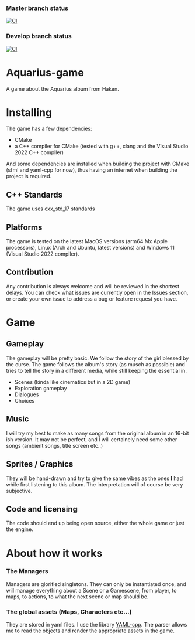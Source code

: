 ### Master branch status
[![CI](https://github.com/caerroff/aquarius/actions/workflows/ci.yml/badge.svg?branch=master)](https://github.com/caerroff/aquarius/actions/workflows/ci.yml)
### Develop branch status
[![CI](https://github.com/caerroff/aquarius/actions/workflows/ci.yml/badge.svg?branch=develop)](https://github.com/caerroff/aquarius/actions/workflows/ci.yml)

# Aquarius-game
 A game about the Aquarius album from Haken.

# Installing

The game has a few dependencies:
- CMake
- a C++ compiler for CMake (tested with g++, clang and the Visual Studio 2022 C++ compiler)

And some dependencies are installed when building the project with CMake (sfml and yaml-cpp for now), thus having an internet when building the project is required.

## C++ Standards
The game uses cxx_std_17 standards

## Platforms
The game is tested on the latest MacOS versions (arm64 Mx Apple processors), Linux (Arch and Ubuntu, latest versions) and Windows 11 (Visual Studio 2022 compiler).

## Contribution
Any contribution is always welcome and will be reviewed in the shortest delays. You can check what issues are currently open in the Issues section, or create your own issue to address a bug or feature request you have.

# Game

## Gameplay
The gameplay will be pretty basic. We follow the story of the girl blessed by the curse. The game follows the album's story (as musch as possible) and tries to tell the story in a different media, while still keeping the essential in.
- Scenes (kinda like cinematics but in a 2D game)
- Exploration gameplay 
- Dialogues
- Choices

## Music
I will try my best to make as many songs from the original album in an 16-bit ish version. It may not be perfect, and I will certainely need some other songs (ambient songs, title screen etc..)

## Sprites / Graphics
They will be hand-drawn and try to give the same vibes as the ones **I** had while first listening to this album. The interpretation will of course be very subjective.

## Code and licensing
The code should end up being open source, either the whole game or just the engine.

# About how it works
### The Managers
Managers are glorified singletons. They can only be instantiated once, and will manage everything about a Scene or a Gamescene, from player, to maps, to actions, to what the next scene or map should be.

### The global assets (Maps, Characters etc...)
They are stored in yaml files.
I use the library [YAML-cpp](https://github.com/jbeder/yaml-cpp).
The parser allows me to read the objects and render the appropriate assets in the game.
